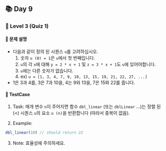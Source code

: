 ## 📚 Day 9
### 🚀 Level 3 (Quiz 1)

#### 🤔 문제 설명

- 다음과 같이 정의 된 시퀀스 `u`를 고려하십시오.
  1. 숫자 `u (0) = 1`은 `u`에서 첫 번째입니다.
  2. `u`의 각 `x`에 대해 `y = 2 * x + 1` 및 `z = 3 * x + 1`도 `u`에 있어야합니다.
  3. `u`에는 다른 숫자가 없습니다.
  4. ex) `u = [1, 3, 4, 7, 9, 10, 13, 15, 19, 21, 22, 27, ...]`
- 1은 3과 4를, 3은 7과 10을, 4는 9와 13을, 7은 15와 22를 줍니다.


#### 🎯 TestCase

1. Task:
매개 변수 `n`이 주어지면 함수 `dbl_linear` (또는 `dblLinear` ...)는 정렬 된 (<) 시퀀스 `u`의 요소 `u (n)`을 반환합니다 (따라서 중복이 없음).

2. Example:

```javascript
dbl_linear(10) // should return 22
```

3. Note:
효율성에 주의하세요.